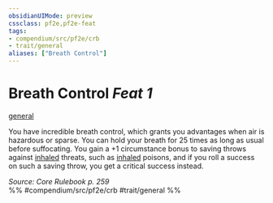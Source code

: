 ```yaml
---
obsidianUIMode: preview
cssclass: pf2e,pf2e-feat
tags:
- compendium/src/pf2e/crb
- trait/general
aliases: ["Breath Control"]
---
```

# Breath Control  *Feat 1*  
[general](general.md "General Feat Trait")  


You have incredible breath control, which grants you advantages when air is hazardous or sparse. You can hold your breath for 25 times as long as usual before suffocating. You gain a +1 circumstance bonus to saving throws against [inhaled](inhaled.md "Inhaled Item Trait") threats, such as [inhaled](inhaled.md "Inhaled Item Trait") poisons, and if you roll a success on such a saving throw, you get a critical success instead.

*Source: Core Rulebook p. 259*  
%% #compendium/src/pf2e/crb #trait/general %%